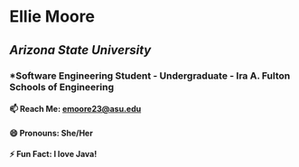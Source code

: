 # Ellie Moore
## *Arizona State University*
### *Software Engineering Student - Undergraduate - Ira A. Fulton Schools of Engineering
#### 📫 Reach Me: emoore23@asu.edu
#### 😄 Pronouns: She/Her
#### ⚡ Fun Fact: I love Java!

<!--
**RedBedHed/RedBedHed** is a ✨ _special_ ✨ repository because its `README.md` (this file) appears on your GitHub profile.

Here are some ideas to get you started:

- 🔭 I’m currently working on ...
- 🌱 I’m currently learning ...
- 👯 I’m looking to collaborate on ...
- 🤔 I’m looking for help with ...
- 💬 Ask me about ...
- 📫 How to reach me: ...
- 😄 Pronouns: ...
- ⚡ Fun fact: ...
-->
